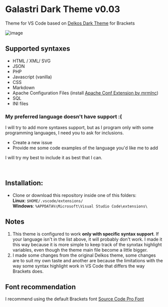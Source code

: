 # Galastri Dark Theme v0.03
Theme for VS Code based on [Delkos Dark Theme](https://github.com/David5i6/Brackets-Delkos-Dark-Theme) for Brackets

![image](https://user-images.githubusercontent.com/49572917/112898092-c811f600-90b6-11eb-8883-8e4a3cc57860.png)

## Supported syntaxes
- HTML / XML/ SVG
- JSON
- PHP
- Javascript (vanilla)
- CSS
- Markdown
- Apache Configuration Files (install [Apache Conf Extension by mrmlnc](https://marketplace.visualstudio.com/items?itemName=mrmlnc.vscode-apache))
- SQL
- INI files

### My preferred language doesn't have support :(
I will try to add more syntaxes support, but as I program only with some programming languages, I need you to ask for inclusions.
- Create a new issue
- Provide me some code examples of the language you'd like me to add

I will try my best to include it as best that I can.

<br>

## Installation:
- Clone or download this repository inside one of this folders:<br>
  **Linux**: `$HOME/.vscode/extensions/`<br>
  **Windows**: `%APPDATA%\Microsoft\Visual Studio Code\extensions\`

## Notes
1. This theme is configured to work **only with specific syntax support**. If your language isn't in the list above, it will probably don't work. I made it this way because it is more simple to keep track of the synxtax highlight variables, even though the theme main file become a little bigger.
2. I made some changes from the original Delkos theme, some changes are to suit my own taste and another are because the limitations with the way some syntax highlight work in VS Code that differs the way Brackets does.

## Font recommendation
I recommend using the default Brackets font [Source Code Pro Font](https://github.com/adobe-fonts/source-code-pro)
